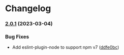 # Changelog

### [2.0.1](https://www.github.com/sttk/.boilerplate/compare/v2.0.0...v2.0.1) (2023-03-04)


### Bug Fixes

* Add eslint-plugin-node to support npm v7 ([ddfe0bc](https://www.github.com/sttk/.boilerplate/commit/ddfe0bc861fb49e6f07478a06c3576229e505bb9))
